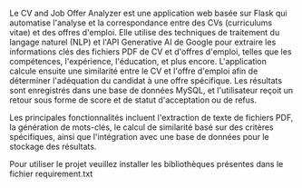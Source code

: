 Le CV and Job Offer Analyzer est une application web basée sur Flask qui automatise l'analyse et la correspondance entre des CVs (curriculums vitae) et des offres d'emploi. Elle utilise des techniques de traitement du langage naturel (NLP) et l'API Generative AI de Google pour extraire les informations clés des fichiers PDF de CV et d'offres d'emploi, telles que les compétences, l'expérience, l'éducation, et plus encore. L'application calcule ensuite une similarité entre le CV et l'offre d'emploi afin de déterminer l'adéquation du candidat à une offre spécifique. Les résultats sont enregistrés dans une base de données MySQL, et l'utilisateur reçoit un retour sous forme de score et de statut d'acceptation ou de refus.

Les principales fonctionnalités incluent l'extraction de texte de fichiers PDF, la génération de mots-clés, le calcul de similarité basé sur des critères spécifiques, ainsi que l'intégration avec une base de données pour le stockage des résultats.

Pour utiliser le projet veuillez installer les bibliothèques présentes dans le fichier requirement.txt